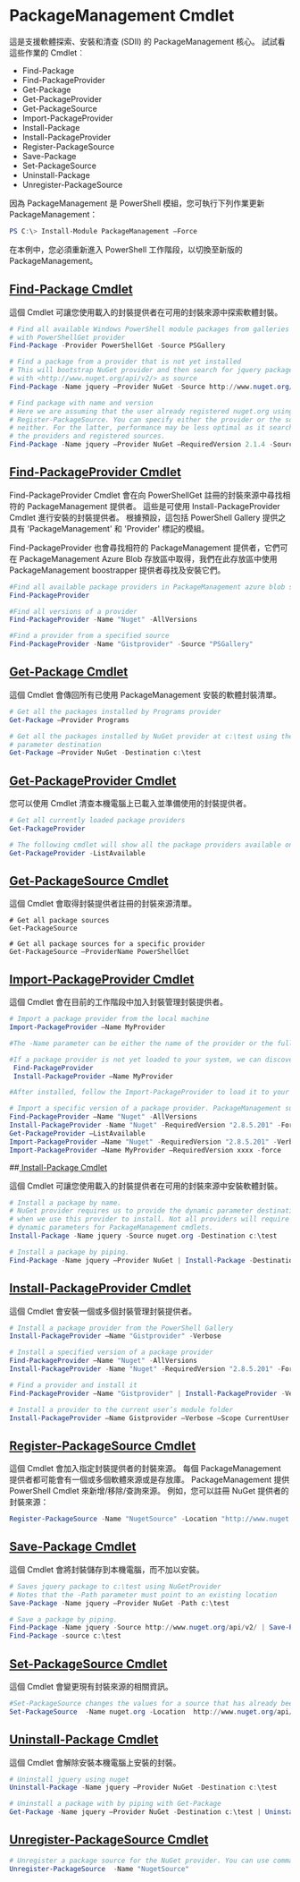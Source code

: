# PackageManagement Cmdlet
這是支援軟體探索、安裝和清查 (SDII) 的 PackageManagement 核心。 試試看這些作業的 Cmdlet︰
-   Find-Package
-   Find-PackageProvider
-   Get-Package
-   Get-PackageProvider
-   Get-PackageSource
-   Import-PackageProvider
-   Install-Package
-   Install-PackageProvider
-   Register-PackageSource
-   Save-Package
-   Set-PackageSource
-   Uninstall-Package
-   Unregister-PackageSource

因為 PackageManagement 是 PowerShell 模組，您可執行下列作業更新 PackageManagement：
```powershell
PS C:\> Install-Module PackageManagement –Force
```
在本例中，您必須重新進入 PowerShell 工作階段，以切換至新版的 PackageManagement。

## [Find-Package Cmdlet](https://technet.microsoft.com/en-us/library/dn890709.aspx)
這個 Cmdlet 可讓您使用載入的封裝提供者在可用的封裝來源中探索軟體封裝。
```powershell
# Find all available Windows PowerShell module packages from galleries registered
# with PowerShellGet provider
Find-Package -Provider PowerShellGet -Source PSGallery

# Find a package from a provider that is not yet installed
# This will bootstrap NuGet provider and then search for jquery package using NuGet
# with <http://www.nuget.org/api/v2/> as source
Find-Package -Name jquery –Provider NuGet -Source http://www.nuget.org/api/v2/

# Find package with name and version
# Here we are assuming that the user already registered nuget.org using
# Register-PackageSource. You can specify either the provider or the source, or
# neither. For the latter, performance may be less optimal as it searches through all
# the providers and registered sources.
Find-Package -Name jquery –Provider NuGet –RequiredVersion 2.1.4 -Source nuget.org
```

## [Find-PackageProvider Cmdlet](https://technet.microsoft.com/en-us/library/mt676544.aspx)
Find-PackageProvider Cmdlet 會在向 PowerShellGet 註冊的封裝來源中尋找相符的 PackageManagement 提供者。 這些是可使用 Install-PackageProvider Cmdlet 進行安裝的封裝提供者。 根據預設，這包括 PowerShell Gallery 提供之具有 'PackageManagement' 和 'Provider' 標記的模組。 

Find-PackageProvider 也會尋找相符的 PackageManagement 提供者，它們可在 PackageManagement Azure Blob 存放區中取得，我們在此存放區中使用 PackageManagement boostrapper 提供者尋找及安裝它們。
```powershell
#Find all available package providers in PackageManagement azure blob store as well as in PowerShellGallery.com
Find-PackageProvider

#Find all versions of a provider
Find-PackageProvider -Name "Nuget" -AllVersions

#Find a provider from a specified source
Find-PackageProvider -Name "Gistprovider" -Source "PSGallery"
```

## [Get-Package Cmdlet](https://technet.microsoft.com/en-us/library/dn890704.aspx)
這個 Cmdlet 會傳回所有已使用 PackageManagement 安裝的軟體封裝清單。
```powershell
# Get all the packages installed by Programs provider
Get-Package –Provider Programs

# Get all the packages installed by NuGet provider at c:\test using the dynamic
# parameter destination
Get-Package –Provider NuGet -Destination c:\test
```

## [Get-PackageProvider Cmdlet](https://technet.microsoft.com/en-us/library/dn890703.aspx)
您可以使用 Cmdlet 清查本機電腦上已載入並準備使用的封裝提供者。
```powershell
# Get all currently loaded package providers
Get-PackageProvider

# The following cmdlet will show all the package providers available on the machine (including those that are not loaded):
Get-PackageProvider -ListAvailable
```

## [Get-PackageSource Cmdlet](https://technet.microsoft.com/en-us/library/dn890705.aspx)
這個 Cmdlet 會取得封裝提供者註冊的封裝來源清單。
```powershelll
# Get all package sources
Get-PackageSource

# Get all package sources for a specific provider
Get-PackageSource –ProviderName PowerShellGet
```

## [Import-PackageProvider Cmdlet](https://technet.microsoft.com/en-us/library/mt676545.aspx)
這個 Cmdlet 會在目前的工作階段中加入封裝管理封裝提供者。
```powershell
# Import a package provider from the local machine
Import-PackageProvider –Name MyProvider

#The -Name parameter can be either the name of the provider or the full path to the provider. Currently, we support .dll, .exe and.psm1 for the full path case. If the name of the provider is used for the -Name parameter, then additional version parameters such as -RequiredVersion, -MinimumVersion and -MaximumVersion may be specified. Otherwise, the latest version of the provider will be imported.

#If a package provider is not yet loaded to your system, we can discover and install on-demand. You can use explicit discovery and install cmdlets to do so:
 Find-PackageProvider
 Install-PackageProvider –Name MyProvider

#After installed, follow the Import-PackageProvider to load it to your system.

# Import a specific version of a package provider. PackageManagement supports installations of multiple versions of a package provider using PackageProvider cmdlets (not by bootstrapper provider). You can install another version of a package provider given that you already have one up running by:
Find-PackageProvider –Name "Nuget" -AllVersions
Install-PackageProvider -Name "Nuget" -RequiredVersion "2.8.5.201" -Force
Get-PackageProvider –ListAvailable
Import-PackageProvider –Name "Nuget" -RequiredVersion "2.8.5.201" -Verbose
Import-PackageProvider –Name MyProvider –RequiredVersion xxxx -force
```

##[ Install-Package Cmdlet](https://technet.microsoft.com/en-us/library/dn890711.aspx)

這個 Cmdlet 可讓您使用載入的封裝提供者在可用的封裝來源中安裝軟體封裝。
```powershell
# Install a package by name.
# NuGet provider requires us to provide the dynamic parameter destination path
# when we use this provider to install. Not all providers will require you to supply
# dynamic parameters for PackageManagement cmdlets.
Install-Package -Name jquery -Source nuget.org -Destination c:\test

# Install a package by piping.
Find-Package -Name jquery –Provider NuGet | Install-Package -Destination c:\test
```

## [Install-PackageProvider Cmdlet](https://technet.microsoft.com/en-us/library/mt676543.aspx)
這個 Cmdlet 會安裝一個或多個封裝管理封裝提供者。
```powershell
# Install a package provider from the PowerShell Gallery
Install-PackageProvider –Name "Gistprovider" -Verbose

# Install a specified version of a package provider
Find-PackageProvider –Name "Nuget" -AllVersions
Install-PackageProvider -Name "Nuget" -RequiredVersion "2.8.5.201" -Force

# Find a provider and install it
Find-PackageProvider –Name "Gistprovider" | Install-PackageProvider -Verbose

# Install a provider to the current user’s module folder
Install-PackageProvider –Name Gistprovider –Verbose –Scope CurrentUser
```

## [Register-PackageSource Cmdlet](https://technet.microsoft.com/en-us/library/dn890701.aspx)
這個 Cmdlet 會加入指定封裝提供者的封裝來源。
每個 PackageManagement 提供者都可能會有一個或多個軟體來源或是存放庫。 PackageManagement 提供 PowerShell Cmdlet 來新增/移除/查詢來源。 例如，您可以註冊 NuGet 提供者的封裝來源：
```powershell
Register-PackageSource -Name "NugetSource" -Location "http://www.nuget.org/api/v2" –ProviderName nuget
```

## [Save-Package Cmdlet](https://technet.microsoft.com/en-us/library/dn890708.aspx)
這個 Cmdlet 會將封裝儲存到本機電腦，而不加以安裝。
```powershell
# Saves jquery package to c:\test using NuGetProvider
# Notes that the -Path parameter must point to an existing location
Save-Package -Name jquery –Provider NuGet -Path c:\test

# Save a package by piping.
Find-Package -Name jquery -Source http://www.nuget.org/api/v2/ | Save-Package -Path c:\test
Find-Package -source c:\test
```

## [Set-PackageSource Cmdlet](https://technet.microsoft.com/en-us/library/dn890710.aspx)
這個 Cmdlet 會變更現有封裝來源的相關資訊。 
```powershell
#Set-PackageSource changes the values for a source that has already been registered by running the Register-PackageSource cmdlet. By #running Set-PackageSource, you can change the source name and location.
Set-PackageSource  -Name nuget.org -Location  http://www.nuget.org/api/v2 -NewName nuget2 -NewLocation https://www.nuget.org/api/v2 
```

## [Uninstall-Package Cmdlet](https://technet.microsoft.com/en-us/library/dn890702.aspx)
這個 Cmdlet 會解除安裝本機電腦上安裝的封裝。
```powershell
# Uninstall jquery using nuget
Uninstall-Package -Name jquery –Provider NuGet -Destination c:\test

# Uninstall a package with by piping with Get-Package
Get-Package -Name jquery –Provider NuGet -Destination c:\test | Uninstall-Package
```

## [Unregister-PackageSource Cmdlet](https://technet.microsoft.com/en-us/library/dn890707.aspx)
```powershell
# Unregister a package source for the NuGet provider. You can use command Unregister-PackageSource, to disconnect with a repository, and Get-PackageSource, to discover what the repositories are associated with that provider.
Unregister-PackageSource  -Name "NugetSource"
```
<!--HONumber=Mar16_HO2-->
